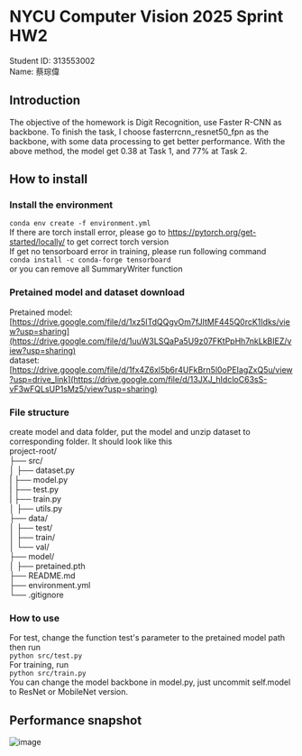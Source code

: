 # NYCU Computer Vision 2025 Sprint HW2
Student ID: 313553002  
Name: 蔡琮偉
## Introduction
The objective of the homework is Digit Recognition, use Faster R-CNN as backbone. To
finish the task, I choose fasterrcnn_resnet50_fpn as the backbone, with some data processing
to get better performance.
With the above method, the model get 0.38 at Task 1, and 77% at Task 2.
## How to install
### Install the environment
`
conda env create -f environment.yml
`  
If there are torch install error, please go to https://pytorch.org/get-started/locally/ to get correct torch version  
If get no tensorboard error in training, please run following command  
`
conda install -c conda-forge tensorboard
`  
or you can remove all SummaryWriter function  
### Pretained model and dataset download
Pretained model: [https://drive.google.com/file/d/1xz5ITdQQgvOm7fJItMF445Q0rcK1Idks/view?usp=sharing](https://drive.google.com/file/d/1uuW3LSQaPa5U9z07FKtPpHh7nkLkBIEZ/view?usp=sharing)  
dataset: [https://drive.google.com/file/d/1fx4Z6xl5b6r4UFkBrn5l0oPEIagZxQ5u/view?usp=drive_link](https://drive.google.com/file/d/13JXJ_hIdcloC63sS-vF3wFQLsUP1sMz5/view?usp=sharing)
### File structure
create model and data folder, put the model and unzip dataset to corresponding folder. It should look like this  
project-root/  
├── src/  
│   ├── dataset.py  
|   ├── model.py  
|   ├── test.py  
|   ├── train.py  
│   ├── utils.py  
├── data/       
│   ├── test/  
│   ├── train/  
│   └── val/  
├── model/  
│   ├── pretained.pth  
├── README.md          
├── environment.yml    
└── .gitignore          
### How to use
For test, change the function test's parameter to the pretained model path then run  
`
python src/test.py
`  
For training, run  
`
python src/train.py
`  
You can change the model backbone in model.py, just uncommit self.model to ResNet or MobileNet version.
## Performance snapshot
![image](https://github.com/user-attachments/assets/664e9aae-8625-41b7-b005-eaac6e8cdece)


